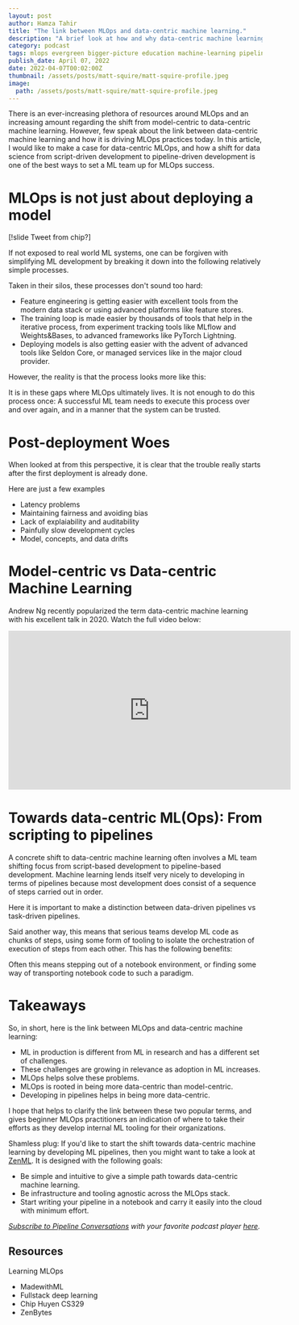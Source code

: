 ```yaml
---
layout: post
author: Hamza Tahir
title: "The link between MLOps and data-centric machine learning."
description: "A brief look at how and why data-centric machine learning drives MLOps."
category: podcast
tags: mlops evergreen bigger-picture education machine-learning pipeline
publish_date: April 07, 2022
date: 2022-04-07T00:02:00Z
thumbnail: /assets/posts/matt-squire/matt-squire-profile.jpeg
image:
  path: /assets/posts/matt-squire/matt-squire-profile.jpeg
---
```


There is an ever-increasing plethora of resources around MLOps and an increasing amount regarding the shift from 
model-centric to data-centric machine learning. However, few speak about the link between data-centric machine learning 
and how it is driving MLOps practices today. In this article, I would like to make a case for data-centric MLOps, and 
how a shift for data science from script-driven development to pipeline-driven development is one of the best ways to 
set a ML team up for MLOps success.

# MLOps is not just about deploying a model

[!slide Tweet from chip?]

If not exposed to real world ML systems, one can be forgiven with simplifying ML development by breaking it down into the following relatively simple processes. 

Taken in their silos, these processes don't sound too hard: 

- Feature engineering is getting easier with excellent tools from the modern data stack or using advanced platforms like feature stores.
- The training loop is made easier by thousands of tools that help in the iterative process, from experiment tracking tools like MLflow and Weights&Bases, to advanced frameworks like PyTorch Lightning.
- Deploying models is also getting easier with the advent of advanced tools like Seldon Core, or managed services like in the major 
cloud provider.

However, the reality is that the process looks more like this:

It is in these gaps where MLOps ultimately lives. It is not enough to do this process once: A successful ML team needs to execute this 
process over and over again, and in a manner that the system can be trusted.

# Post-deployment Woes

When looked at from this perspective, it is clear that the trouble really starts after the first deployment is 
already done.

Here are just a few examples

- Latency problems
- Maintaining fairness and avoiding bias
- Lack of explaiability and auditability
- Painfully slow development cycles
- Model, concepts, and data drifts


# Model-centric vs Data-centric Machine Learning

Andrew Ng recently popularized the term data-centric machine learning with his excellent talk in 2020. Watch the full video 
below:

<iframe width="560" height="315" src="https://www.youtube.com/embed/06-AZXmwHjo" title="YouTube video player" frameborder="0" allow="accelerometer; autoplay; clipboard-write; encrypted-media; gyroscope; picture-in-picture" allowfullscreen></iframe>


# Towards data-centric ML(Ops): From scripting to pipelines

A concrete shift to data-centric machine learning often involves a ML team shifting focus from script-based development to 
pipeline-based development. Machine learning lends itself very nicely to developing in terms of pipelines because most development does consist of a sequence of steps carried out in order.

Here it is important to make a distinction between data-driven pipelines vs task-driven pipelines.

Said another way, this means that serious teams develop ML code as chunks of steps, using some form of tooling to isolate the orchestration of execution of steps from each other. This has the following benefits:

Often this means stepping out of a notebook environment, or finding some way of transporting notebook code to such a paradigm. 

# Takeaways

So, in short, here is the link between MLOps and data-centric machine learning:

- ML in production is different from ML in research and has a different set of challenges.
- These challenges are growing in relevance as adoption in ML increases.
- MLOps helps solve these problems.
- MLOps is rooted in being more data-centric than model-centric.
- Developing in pipelines helps in being more data-centric.

I hope that helps to clarify the link between these two popular terms, and gives beginner MLOps practitioners an indication of where to take their efforts as they develop internal ML tooling for their organizations.

Shamless plug: If you'd like to start the shift towards data-centric machine learning by developing ML pipelines, then you might want to take a look at [ZenML](https://github.com/zenml-io/zenml). It is designed with the following goals:

- Be simple and intuitive to give a simple path towards data-centric machine learning. 
- Be infrastructure and tooling agnostic across the MLOps stack.
- Start writing your pipeline in a notebook and carry it easily into the cloud with minimum effort.

_[Subscribe to Pipeline Conversations](https://podcast.zenml.io/subscribe) with_
_your favorite podcast player [here](https://podcast.zenml.io/subscribe)._

## Resources

Learning MLOps

- MadewithML
- Fullstack deep learning
- Chip Huyen CS329
- ZenBytes
